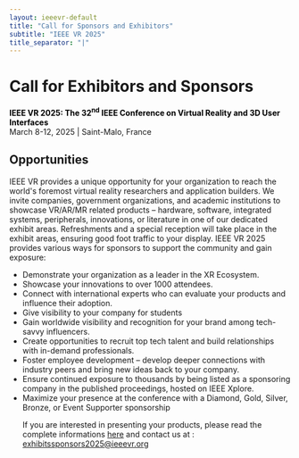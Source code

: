 ```yaml
---
layout: ieeevr-default
title: "Call for Sponsors and Exhibitors"
subtitle: "IEEE VR 2025"
title_separator: "|"
---
```

<script type="text/javascript">
    $(document).ready(function(){
		var email = ""; 
		var domain = "ieeevr.org"; 
		email = "exhibitssponsors2025"; 
		$(".exhibitssponsors").html("<span class='text-nowrap'><a href=javascript:location='" + "mail" + "to:" + email + "@" + domain + "'><i class='fas fa-fw fa-envelope-square emailIcon' style=''></i><i class='emailText'>" + email + "@" + domain + "</a></i></span>");    
	});
</script>
<div>
    <h1 id="cfp-exhibitssponsors">Call for Exhibitors and Sponsors<div class="floatRight"><span class="exhibitssponsors"></span></div></h1>
    <p>
        <strong style="color: black">IEEE VR 2025: The 32<sup>nd</sup> IEEE Conference on Virtual Reality and 3D User Interfaces</strong><br />
            March 8-12, 2025 | Saint-Malo, France
    </p>
    <h2 id="overview">Opportunities</h2>
    <p>
        IEEE VR provides a unique opportunity for your organization to reach the world's foremost virtual reality researchers and application builders. We invite companies, government organizations, and academic institutions to showcase VR/AR/MR related products – hardware, software, integrated systems, peripherals, innovations, or literature in one of our dedicated exhibit areas. Refreshments and a special reception will take place in the exhibit areas, ensuring good foot traffic to your display. IEEE VR 2025 provides various ways for sponsors to support the community and gain exposure:
        <ul>
        <li>Demonstrate your organization as a leader in the XR Ecosystem.</li>
        <li>Showcase your innovations to over 1000 attendees.</li>
        <li>Connect with international experts who can evaluate your products and influence their
        adoption.</li>
        <li>Give visibility to your company for students</li>
        <li>Gain worldwide visibility and recognition for your brand among tech-savvy influencers.</li>
        <li>Create opportunities to recruit top tech talent and build relationships with in-demand
        professionals.</li>
        <li>Foster employee development – develop deeper connections with industry peers and bring
        new ideas back to your company.</li>
        <li>Ensure continued exposure to thousands by being listed as a sponsoring company in the
        published proceedings, hosted on IEEE Xplore.</li>
        <li>Maximize your presence at the conference with a Diamond, Gold, Silver, Bronze, or Event
        Supporter sponsorship</li>
        </ul>    
    </p>
    <p>
        <ul>
        If you are interested in presenting your products, please read the complete informations <a href="https://ieeevr.org/dev/assets/downloads/Exhibitors_and_Sponsors_CfP_160924v1_IEEE_VR_2025.pdf"> here</a> and contact us at : <a href= "mailto: exhibitssponsors2025@ieeevr.org"  target="_blank">exhibitssponsors2025@ieeevr.org</a>
        </ul>
    </p>
</div>
